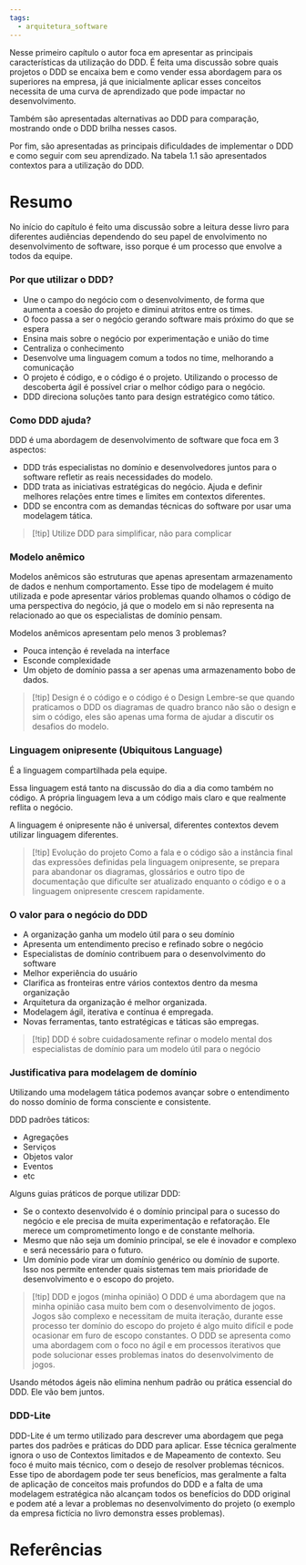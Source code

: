 ```yaml
---
tags:
  - arquitetura_software
---
```

Nesse primeiro capítulo o autor foca em apresentar as principais características da utilização do DDD. É feita uma discussão sobre quais projetos o DDD se encaixa bem e como vender essa abordagem para os superiores na empresa, já que inicialmente aplicar esses conceitos necessita de uma curva de aprendizado que pode impactar no desenvolvimento.

Também são apresentadas alternativas ao DDD para comparação, mostrando onde o DDD brilha nesses casos.

Por fim, são apresentadas as principais dificuldades de implementar o DDD e como seguir com seu aprendizado. Na tabela 1.1 são apresentados contextos para a utilização do DDD.

# Resumo
No início do capítulo é feito uma discussão sobre a leitura desse livro para diferentes audiências dependendo do seu papel de envolvimento no desenvolvimento de software, isso porque é um processo que envolve a todos da equipe.

### Por que utilizar o DDD?

- Une o campo do negócio com o desenvolvimento, de forma que aumenta a coesão do projeto e diminui atritos entre os times.
- O foco passa a ser o negócio gerando software mais próximo do que se espera
- Ensina mais sobre o negócio por experimentação e união do time
- Centraliza o conhecimento
- Desenvolve uma linguagem comum a todos no time, melhorando a comunicação
- O projeto é código, e o código é o projeto. Utilizando o processo de descoberta ágil é possível criar o melhor código para o negócio.
- DDD direciona soluções tanto para design estratégico como tático.

### Como DDD ajuda?

DDD é uma abordagem de desenvolvimento de software que foca em 3 aspectos:

- DDD trás especialistas no domínio e desenvolvedores juntos para o software refletir as reais necessidades do modelo.
- DDD trata as iniciativas estratégicas do negócio. Ajuda e definir melhores relações entre times e limites em contextos diferentes.
- DDD se encontra com as demandas técnicas do software por usar uma modelagem tática.


> [!tip] Utilize DDD para simplificar, não para complicar


### Modelo anêmico

Modelos anêmicos são estruturas que apenas apresentam armazenamento de dados e nenhum comportamento. Esse tipo de modelagem é muito utilizada e pode apresentar vários problemas quando olhamos o código de uma perspectiva do negócio, já que o modelo em si não representa na relacionado ao que os especialistas de domínio pensam.

Modelos anêmicos apresentam pelo menos 3 problemas?
- Pouca intenção é revelada na interface
- Esconde complexidade
- Um objeto de domínio passa a ser apenas uma armazenamento bobo de dados.


> [!tip] Design é o código e o código é o Design
> Lembre-se que quando praticamos o DDD os diagramas de quadro branco não são o design e sim o código, eles são apenas uma forma de ajudar a discutir os desafios do modelo.

### Linguagem onipresente (Ubiquitous Language)
É a linguagem compartilhada pela equipe.

Essa linguagem está tanto na discussão do dia a dia como também no código. A própria linguagem leva a um código mais claro e que realmente reflita o negócio.

A linguagem é onipresente não é universal, diferentes contextos devem utilizar linguagem diferentes.

> [!tip] Evolução do projeto
> Como a fala e o código são a instância final das expressões definidas pela linguagem onipresente, se prepara para abandonar os diagramas, glossários e outro tipo de documentação que dificulte ser atualizado enquanto o código e o a linguagem onipresente crescem rapidamente.


### O valor para o negócio do DDD

- A organização ganha um modelo útil para o seu domínio
- Apresenta um entendimento preciso e refinado sobre o negócio
- Especialistas de domínio contribuem para o desenvolvimento do software
- Melhor experiência do usuário
- Clarifica as fronteiras entre vários contextos dentro da mesma organização
- Arquitetura da organização é melhor organizada.
- Modelagem ágil, iterativa e contínua é empregada.
- Novas ferramentas, tanto estratégicas e táticas são empregas.

> [!tip] DDD é sobre cuidadosamente refinar o modelo mental dos especialistas de domínio para um modelo útil para o negócio


### Justificativa para modelagem de domínio

Utilizando uma modelagem tática podemos avançar sobre o entendimento do nosso domínio de forma consciente e consistente.

DDD padrões táticos:
- Agregações
- Serviços
- Objetos valor
- Eventos
- etc

Alguns guias práticos de porque utilizar DDD:
- Se o contexto desenvolvido é o domínio principal para o sucesso do negócio e ele precisa de muita experimentação e refatoração. Ele merece um comprometimento longo e de constante melhoria.
- Mesmo que não seja um domínio principal, se ele é inovador e complexo e será necessário para o futuro.
- Um domínio pode virar um domínio genérico ou domínio de suporte. Isso nos permite entender quais sistemas tem mais prioridade de desenvolvimento e o escopo do projeto.

> [!tip] DDD e jogos (minha opinião)
> O DDD é uma abordagem que na minha opinião casa muito bem com o desenvolvimento de jogos. Jogos são complexo e necessitam de muita iteração, durante esse processo ter domínio do escopo do projeto é algo muito difícil e pode ocasionar em furo de escopo constantes. O DDD se apresenta como uma abordagem com o foco no ágil e em processos iterativos que pode solucionar esses problemas inatos do desenvolvimento de jogos.

Usando métodos ágeis não elimina nenhum padrão ou prática essencial do DDD. Ele vão bem juntos. 

### DDD-Lite

DDD-Lite é um termo utilizado para descrever uma abordagem que pega partes dos padrões e práticas do DDD para aplicar. Esse técnica geralmente ignora o uso de Contextos limitados e de Mapeamento de contexto. Seu foco é muito mais técnico, com o desejo de resolver problemas técnicos. Esse tipo de abordagem pode ter seus benefícios, mas geralmente a falta de aplicação de conceitos mais profundos do DDD e a falta de uma modelagem estratégica não alcançam todos os benefícios do DDD original e podem até a levar a problemas no desenvolvimento do projeto (o exemplo da empresa fictícia no livro demonstra esses problemas).

# Referências
